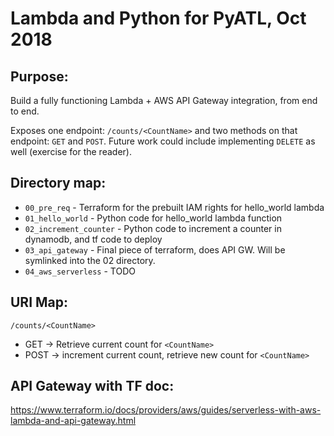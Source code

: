 # Lambda and Python for PyATL, Oct 2018

## Purpose:

Build a fully functioning Lambda + AWS API Gateway integration, from end to end.  

Exposes one endpoint: `/counts/<CountName>` and two methods on that endpoint: `GET` and `POST`.
Future work could include implementing `DELETE` as well (exercise for the reader).

## Directory map:

* `00_pre_req` - Terraform for the prebuilt IAM rights for hello_world lambda
* `01_hello_world` - Python code for hello_world lambda function
* `02_increment_counter` - Python code to increment a counter in dynamodb, and tf code to deploy
* `03_api_gateway` - Final piece of terraform, does API GW.  Will be symlinked into the 02 directory.
* `04_aws_serverless` - TODO

## URI Map:

`/counts/<CountName>`
* GET -> Retrieve current count for `<CountName>`
* POST -> increment current count, retrieve new count for `<CountName>`

## API Gateway with TF doc:
https://www.terraform.io/docs/providers/aws/guides/serverless-with-aws-lambda-and-api-gateway.html

